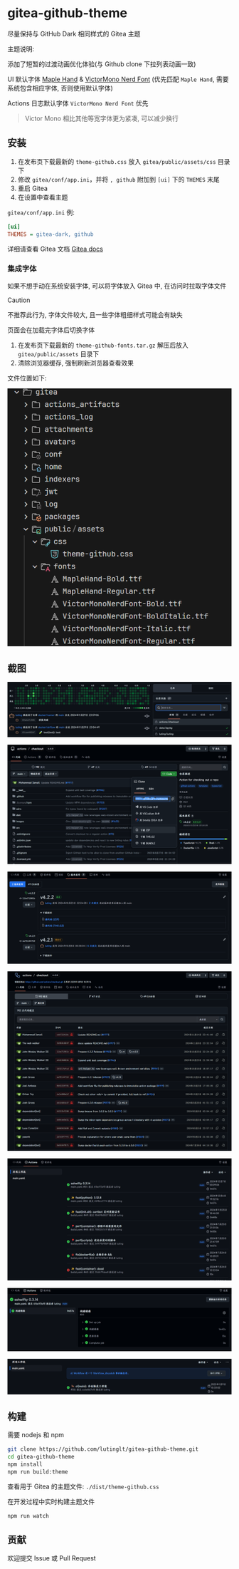 # gitea-github-theme

尽量保持与 GitHub Dark 相同样式的 Gitea 主题

主题说明:

添加了短暂的过渡动画优化体验(与 Github clone 下拉列表动画一致)

UI 默认字体 [Maple Hand](https://github.com/subframe7536/maple-font/tree/other-resources/cn-resource/maple-hand) & [VictorMono Nerd Font](https://github.com/ryanoasis/nerd-fonts/releases/download/v3.3.0/VictorMono.zip) (优先匹配 `Maple Hand`, 需要系统包含相应字体, 否则使用默认字体)

Actions 日志默认字体 `VictorMono Nerd Font` 优先

> Victor Mono 相比其他等宽字体更为紧凑, 可以减少换行

## 安装

1. 在发布页下载最新的 `theme-github.css` 放入 `gitea/public/assets/css` 目录下
2. 修改 `gitea/conf/app.ini`，并将 `, github` 附加到 `[ui]` 下的 `THEMES` 末尾
3. 重启 Gitea
4. 在设置中查看主题

`gitea/conf/app.ini` 例:
```ini
[ui]
THEMES = gitea-dark, github
```

详细请查看 Gitea 文档 [Gitea docs](https://docs.gitea.com/next/administration/customizing-gitea#customizing-the-look-of-gitea)

### 集成字体

如果不想手动在系统安装字体, 可以将字体放入 Gitea 中, 在访问时拉取字体文件

>[!CAUTION]
>
> 不推荐此行为, 字体文件较大, 且一些字体粗细样式可能会有缺失
>
> 页面会在加载完字体后切换字体

1. 在发布页下载最新的 `theme-github-fonts.tar.gz` 解压后放入 `gitea/public/assets` 目录下
2. 清除浏览器缓存, 强制刷新浏览器查看效果

文件位置如下:

![安装](screenshots/themetree.png)

## 截图

![仓库](screenshots/repo.png)

![仓库文件列表](screenshots/file_list.png)

![仓库发布](screenshots/release.png)

![仓库提交](screenshots/commit.png)

![Actions](screenshots/actions.png)

![Action](screenshots/action.png)

![Dispatch](screenshots/dispatch.png)

## 构建

需要 nodejs 和 npm

```bash
git clone https://github.com/lutinglt/gitea-github-theme.git
cd gitea-github-theme
npm install
npm run build:theme
```

查看用于 Gitea 的主题文件: `./dist/theme-github.css`

在开发过程中实时构建主题文件

```bash
npm run watch
```

## 贡献

欢迎提交 Issue 或 Pull Request